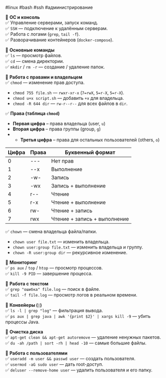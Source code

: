 #linux #bash #ssh #администрирование

🔹 **ОС и консоль**  
✅ Управление серверами, запуск команд.  
✅ `SSH` — подключение к удалённым серверам.  
✅ Работа с логами (`grep`, `tail -f`).  
✅ Разворачивание контейнеров (`docker-compose`).

🔹 **Основные команды**  
✅ `ls` — просмотр файлов.  
✅ `cd` — смена директории.  
✅ `mkdir` / `rm -r` — создание / удаление папок.

🔹 **Работа с правами и владельцем**  
✅ `chmod` — изменение прав доступа.

- `chmod 755 file.sh` — `rwxr-xr-x` (`7=rwX`, `5=r-X`, `5=r-X`).
- `chmod u+x script.sh` — добавить `+x` для владельца.
- `chmod -R 644 dir` — `rw-r--r--` для всех файлов в `dir`.

✅ **Права (таблица `chmod`)**

- **Первая цифра** – права владельца (user, `u`) 
- **Вторая цифра** – права группы (group, `g`) 
- - **Третья цифра** – права для остальных пользователей (others, `o`)

|Цифра|Права|Буквенный формат|
|---|---|---|
|0|---|Нет прав|
|1|--x|Выполнение|
|2|-w-|Запись|
|3|-wx|Запись + выполнение|
|4|r--|Чтение|
|5|r-x|Чтение + выполнение|
|6|rw-|Чтение + запись|
|7|rwx|Чтение + запись + выполнение|

✅ `chown` — смена владельца файла/папки.

- `chown user file.txt` — изменить владельца.
- `chown user:group file.txt` — изменить владельца и группу.
- `chown -R user:group dir` — рекурсивное изменение.

🔹 **Мониторинг**  
✅ `ps aux` / `top` / `htop` — просмотр процессов.  
✅ `kill -9 PID` — завершение процесса.

🔹 **Работа с текстом**  
✅ `grep "ошибка" file.log` — поиск в файле.  
✅ `tail -f file.log` — просмотр логов в реальном времени.

🔹 **Конвейеры (`|`)**  
✅ `ls -l | grep "log"` — фильтрация вывода.  
✅ `ps aux | grep java | awk '{print $2}' | xargs kill -9` — убить процессы Java.

🔹 **Очистка диска**  
✅ `apt-get clean && apt-get autoremove` — удаление ненужных пакетов.  
✅ `du -ah /path | sort -rh | head -10` — самые большие файлы.

🔹 **Работа с пользователями**  
✅ `useradd -m user && passwd user` — создать пользователя.  
✅ `usermod -aG sudo user` — дать root-доступ.  
✅ `deluser --remove-home user` — удалить пользователя и его папку.